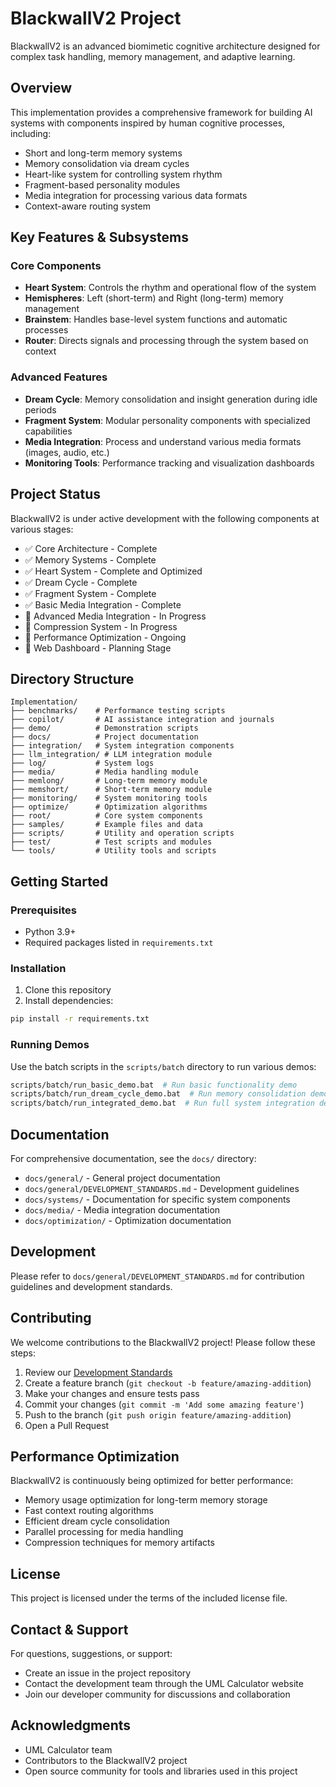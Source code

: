 # BlackwallV2 Project

BlackwallV2 is an advanced biomimetic cognitive architecture designed for complex task handling, memory management, and adaptive learning.

## Overview

This implementation provides a comprehensive framework for building AI systems with components inspired by human cognitive processes, including:

- Short and long-term memory systems
- Memory consolidation via dream cycles
- Heart-like system for controlling system rhythm
- Fragment-based personality modules
- Media integration for processing various data formats
- Context-aware routing system

## Key Features & Subsystems

### Core Components

- **Heart System**: Controls the rhythm and operational flow of the system
- **Hemispheres**: Left (short-term) and Right (long-term) memory management
- **Brainstem**: Handles base-level system functions and automatic processes
- **Router**: Directs signals and processing through the system based on context

### Advanced Features

- **Dream Cycle**: Memory consolidation and insight generation during idle periods
- **Fragment System**: Modular personality components with specialized capabilities
- **Media Integration**: Process and understand various media formats (images, audio, etc.)
- **Monitoring Tools**: Performance tracking and visualization dashboards

## Project Status

BlackwallV2 is under active development with the following components at various stages:

- ✅ Core Architecture - Complete
- ✅ Memory Systems - Complete
- ✅ Heart System - Complete and Optimized
- ✅ Dream Cycle - Complete
- ✅ Fragment System - Complete
- ✅ Basic Media Integration - Complete
- 🔄 Advanced Media Integration - In Progress
- 🔄 Compression System - In Progress
- 🔄 Performance Optimization - Ongoing
- 📝 Web Dashboard - Planning Stage

## Directory Structure

```text
Implementation/
├── benchmarks/    # Performance testing scripts
├── copilot/       # AI assistance integration and journals
├── demo/          # Demonstration scripts
├── docs/          # Project documentation
├── integration/   # System integration components
├── llm_integration/ # LLM integration module
├── log/           # System logs
├── media/         # Media handling module
├── memlong/       # Long-term memory module
├── memshort/      # Short-term memory module
├── monitoring/    # System monitoring tools
├── optimize/      # Optimization algorithms
├── root/          # Core system components
├── samples/       # Example files and data
├── scripts/       # Utility and operation scripts
├── test/          # Test scripts and modules
└── tools/         # Utility tools and scripts
```

## Getting Started

### Prerequisites

- Python 3.9+
- Required packages listed in `requirements.txt`

### Installation

1. Clone this repository
2. Install dependencies:

```bash
pip install -r requirements.txt
```

### Running Demos

Use the batch scripts in the `scripts/batch` directory to run various demos:

```bash
scripts/batch/run_basic_demo.bat  # Run basic functionality demo
scripts/batch/run_dream_cycle_demo.bat  # Run memory consolidation demo
scripts/batch/run_integrated_demo.bat  # Run full system integration demo
```

## Documentation

For comprehensive documentation, see the `docs/` directory:

- `docs/general/` - General project documentation
- `docs/general/DEVELOPMENT_STANDARDS.md` - Development guidelines
- `docs/systems/` - Documentation for specific system components
- `docs/media/` - Media integration documentation
- `docs/optimization/` - Optimization documentation

## Development

Please refer to `docs/general/DEVELOPMENT_STANDARDS.md` for contribution guidelines and development standards.

## Contributing

We welcome contributions to the BlackwallV2 project! Please follow these steps:

1. Review our [Development Standards](docs/general/DEVELOPMENT_STANDARDS.md)
2. Create a feature branch (`git checkout -b feature/amazing-addition`)
3. Make your changes and ensure tests pass
4. Commit your changes (`git commit -m 'Add some amazing feature'`)
5. Push to the branch (`git push origin feature/amazing-addition`)
6. Open a Pull Request

## Performance Optimization

BlackwallV2 is continuously being optimized for better performance:

- Memory usage optimization for long-term memory storage
- Fast context routing algorithms
- Efficient dream cycle consolidation
- Parallel processing for media handling
- Compression techniques for memory artifacts

## License

This project is licensed under the terms of the included license file.

## Contact & Support

For questions, suggestions, or support:

- Create an issue in the project repository
- Contact the development team through the UML Calculator website
- Join our developer community for discussions and collaboration

## Acknowledgments

- UML Calculator team
- Contributors to the BlackwallV2 project
- Open source community for tools and libraries used in this project
